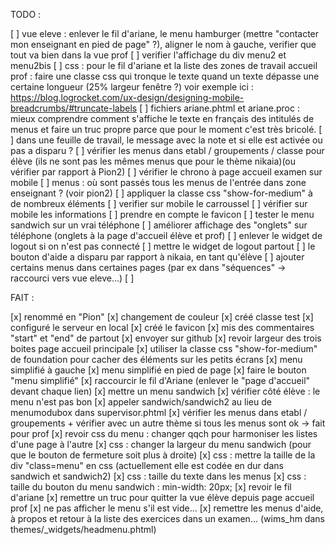 TODO : 

[ ] vue eleve : enlever le fil d'ariane, le menu hamburger (mettre "contacter mon enseignant en pied de page" ?), aligner le nom à gauche, verifier que tout va bien dans la vue prof
[ ] verifier l'affichage du div menu2 et menu2bis
[ ] css : pour le fil d'ariane et la liste des zones de travail accueil prof : faire une classe css qui tronque le texte quand un texte dépasse une certaine longueur (25% largeur fenêtre ?) voir exemple ici : https://blog.logrocket.com/ux-design/designing-mobile-breadcrumbs/#truncate-labels
[ ] fichiers ariane.phtml et ariane.proc : mieux comprendre comment s'affiche le texte en français des intitulés de menus et faire un truc propre parce que pour le moment c'est très bricolé.
[ ] dans une feuille de travail, le message avec la note et si elle est activée ou pas a disparu ?
[ ] vérifier les menus dans etabl / groupements / classe pour élève (ils ne sont pas les mêmes menus que pour le thème nikaia)(ou vérifier par rapport à Pion2)
[ ] vérifier le chrono à page accueil examen sur mobile
[ ] menus : où sont passés tous les menus de l'entrée dans zone enseignant ? (voir pion2) 
[ ] appliquer la classe css "show-for-medium" à de nombreux éléments
[ ] verifier sur mobile le carroussel
[ ] vérifier sur mobile les informations
[ ] prendre en compte le favicon
[ ] tester le menu sandwich sur un vrai téléphone
[ ] améliorer affichage des "onglets" sur téléphone (onglets à la page d'accueil élève et prof)
[ ] enlever le widget de logout si on n'est pas connecté
[ ] mettre le widget de logout partout
[ ] le bouton d'aide a disparu par rapport à nikaia, en tant qu'élève
[ ] ajouter certains menus dans certaines pages (par ex dans "séquences" -> raccourci vers vue eleve...)
[ ] 


FAIT : 

[x] renommé en "Pion"
[x] changement de couleur 
[x] créé classe test
[x] configuré le serveur en local
[x] créé le favicon
[x] mis des commentaires "start" et "end" de partout
[x] envoyer sur github
[x] revoir largeur des trois boites page accueil principale
[x] utiliser la classe css "show-for-medium" de foundation pour cacher des éléments sur les petits écrans
[x] menu simplifié à gauche
[x] menu simplifié en pied de page
[x] faire le bouton "menu simplifié"
[x] raccourcir le fil d'Ariane (enlever le "page d'accueil" devant chaque lien)
[x] mettre un menu sandwich
[x] vérifier côté élève : le menu n'est pas bon
[x] appeler sandwich/sandwich2 au lieu de menumodubox dans supervisor.phtml
[x] vérifier les menus dans etabl / groupements + vérifier avec un autre thème si tous les menus sont ok -> fait pour prof
[x] revoir css du menu : changer qqch pour harmoniser les listes d'une page à l'autre
[x] css : changer la largeur du menu sandwich (pour que le bouton de fermeture soit plus à droite)
[x] css : mettre la taille de la div "class=menu" en css (actuellement elle est codée en dur dans sandwich et sandwich2)
[x] css : taille du texte dans les menus
[x] css : taille du bouton du menu sandwich : min-width: 20px;
[x] revoir le fil d'ariane
[x] remettre un truc pour quitter la vue élève depuis page accueil prof
[x] ne pas afficher le menu s'il est vide...
[x] remettre les menus d'aide, à propos et retour à la liste des exercices dans un examen... (wims_hm dans themes/_widgets/headmenu.phtml)

